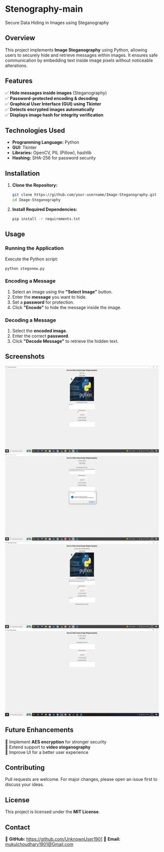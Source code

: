# Stenography-main
Secure Data Hiding in Images using Steganography

## Overview
This project implements **Image Steganography** using Python, allowing users to securely hide and retrieve messages within images. It ensures safe communication by embedding text inside image pixels without noticeable alterations.

## Features
✅ **Hide messages inside images** (Steganography)  
✅ **Password-protected encoding & decoding**  
✅ **Graphical User Interface (GUI) using Tkinter**  
✅ **Detects encrypted images automatically**  
✅ **Displays image hash for integrity verification**  

## Technologies Used
- **Programming Language:** Python
- **GUI:** Tkinter
- **Libraries:** OpenCV, PIL (Pillow), hashlib
- **Hashing:** SHA-256 for password security

## Installation
1. **Clone the Repository:**
   ```sh
   git clone https://github.com/your-username/Image-Steganography.git
   cd Image-Steganography
   ```
2. **Install Required Dependencies:**
   ```sh
   pip install -r requirements.txt
   ```

## Usage
### Running the Application
Execute the Python script:
```sh
python stegonew.py
```

### Encoding a Message
1. Select an image using the **"Select Image"** button.
2. Enter the **message** you want to hide.
3. Set a **password** for protection.
4. Click **"Encode"** to hide the message inside the image.

### Decoding a Message
1. Select the **encoded image**.
2. Enter the correct **password**.
3. Click **"Decode Message"** to retrieve the hidden text.

## Screenshots
![Opening](Screenshot-6.png)  
![Encoding](Screenshot-7.png)
![Decoding](Screenshot-8.png)  
![Application Interface](Screenshot-9.png)  

## Future Enhancements
🚀 Implement **AES encryption** for stronger security  
🚀 Extend support to **video steganography**  
🚀 Improve UI for a better user experience  

## Contributing
Pull requests are welcome. For major changes, please open an issue first to discuss your ideas.

## License
This project is licensed under the **MIT License**.

## Contact
🔗 **GitHub:** https://github.com/UnknownUser1901 
📧 **Email:** mukulchoudhary1901@Gmail.com

